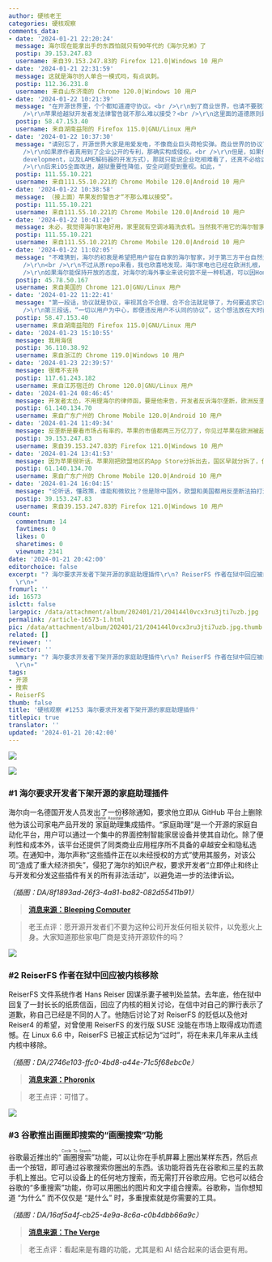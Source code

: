 ```yaml
---
author: 硬核老王
categories: 硬核观察
comments_data:
- date: '2024-01-21 22:20:24'
  message: 海尔现在能拿出手的东西怕就只有90年代的《海尔兄弟》了
  postip: 39.153.247.83
  username: 来自39.153.247.83的 Firefox 121.0|Windows 10 用户
- date: '2024-01-21 22:31:59'
  message: 这就是海尔的人单合一模式吗，有点讽刺。
  postip: 112.36.231.8
  username: 来自山东济南的 Chrome 120.0|Windows 10 用户
- date: '2024-01-22 10:21:39'
  message: "在开源世界里，个个都知道遵守协议。<br />\r\n到了商业世界，也请不要脱离协议谈问题。<br />\r\n违反协议也违反版权法，这若是真的，律师函难道不是正当手段？<br
    />\r\n苹果给越狱开发者发法律警告就不那么难以接受？<br />\r\n这里面的道德原则是什么呢？<br />\r\n<br />\r\n我推崇开源，但并不觉得有什么必须要给开源壮大主动做牺牲，就像OPENAI喂给模型的那些版权数据，最终还是要么通过立法、要么通过谅解，才能取得正当性。"
  postip: 58.47.153.40
  username: 来自湖南益阳的 Firefox 115.0|GNU/Linux 用户
- date: '2024-01-22 10:37:30'
  message: "请别忘了，开源世界大家是用爱发电，不像商业巨头荷枪实弹。商业世界的协议可没有开源协议那么和平友善，动我蛋糕就给你吃律师函。<br />\r\n<br
    />\r\n如果原作者真用到了企业公开的专利，那确实构成侵权。<br />\r\n但是，如果他用的是自己的方法，避开了专利（如Wine采用的clean-room
    development，以及LAME解码器的开发方式），那就只能说企业吃相难看了，还真不必给这种企业辩护。<br />\r\n<br />\r\n至于苹果当年给越狱开发者发警告，我只能说，对不起，当年iOS还处在装个第三方输入法都要越狱的年代，还真难以接受。<br
    />\r\n后来iOS全面改进，越狱重要性降低，安全问题受到重视。如此，"
  postip: 111.55.10.221
  username: 来自111.55.10.221的 Chrome Mobile 120.0|Android 10 用户
- date: '2024-01-22 10:38:58'
  message: （接上面）苹果发的警告才“不那么难以接受”。
  postip: 111.55.10.221
  username: 来自111.55.10.221的 Chrome Mobile 120.0|Android 10 用户
- date: '2024-01-22 10:41:20'
  message: 未必，我觉得海尔家电好用，家里就有空调冰箱洗衣机。当然我不用它的海尔智家，因为根本用不着，纯手动掌控很香。
  postip: 111.55.10.221
  username: 来自111.55.10.221的 Chrome Mobile 120.0|Android 10 用户
- date: '2024-01-22 11:02:05'
  message: "不难猜到，海尔的初衷是希望把用户留在自家的海尔智家，对于第三方平台自然无法容忍。这就好比是当年电信宽带拨号必须用官方客户端（星空极速等）。<br
    />\r\n<br />\r\n不过从原repo来看，我也欣喜地发现，海尔家电也已经在欧洲扎根，获得当地消费者的认可。有了认可，才有人愿意开发Home Assistant插件，而且插件还有这么多用户和支持者。<br
    />\r\n如果海尔能保持开放的态度，对海尔的海外事业来说何尝不是一种机遇，可以因Home Assistant收获更多用户和口碑。"
  postip: 45.78.50.167
  username: 来自美国的 Chrome 121.0|GNU/Linux 用户
- date: '2024-01-22 11:22:41'
  message: "第一段话，协议就是协议，审视其合不合理、合不合法就足够了，为何要追求它的善恶属性？律师函就是诉诸法律手段前的友善提醒了。<br />\r\n嗯，第二段话同意。<br
    />\r\n第三段话，“一切以用户为中心，即便违反用户不认同的协议”，这个想法放在大时间跨度上作为市场规律是合理的；即便从商业角度出发，这在短期内也有一定道理；但唯独从个人诉求出发，就等同拿未来的杵、撞今天的钟。"
  postip: 58.47.153.40
  username: 来自湖南益阳的 Firefox 115.0|GNU/Linux 用户
- date: '2024-01-23 15:10:55'
  message: 我用海信
  postip: 36.110.38.92
  username: 来自浙江的 Chrome 119.0|Windows 10 用户
- date: '2024-01-23 22:39:57'
  message: 很难不支持
  postip: 117.61.243.182
  username: 来自江苏宿迁的 Chrome 120.0|GNU/Linux 用户
- date: '2024-01-24 08:46:45'
  message: 开发者太怂，不用理海尔的律师函，要是他来告，开发者反诉海尔垄断，欧洲反垄断法非常严，看看现在的苹果谷歌。
  postip: 61.140.134.70
  username: 来自广东广州的 Chrome Mobile 120.0|Android 10 用户
- date: '2024-01-24 11:49:34'
  message: 反垄断是要看市场占有率的，苹果的市值都两三万亿刀了，你见过苹果在欧洲被起诉过垄断吗？微软谷歌倒是没几年见一次
  postip: 39.153.247.83
  username: 来自39.153.247.83的 Firefox 121.0|Windows 10 用户
- date: '2024-01-24 13:41:53'
  message: 因为苹果很听话，苹果刚把欧盟地区的App Store分拆出去，国区早就分拆了，但是即使如此也无法避免欧美的反垄断调查。希望以后欧盟出台法律禁止新闻提到的这种行为。
  postip: 61.140.134.70
  username: 来自广东广州的 Chrome Mobile 120.0|Android 10 用户
- date: '2024-01-24 16:04:15'
  message: "论听话，懂政策，谁能和微软比？但是除中国外，欧盟和美国都用反垄断法拍打过微软，而且不止一次。<br />\r\n再说苹果，1几年就有苹果垄断的说法了，但是最后都偃旗息鼓了，那时候苹果的市值也是前3了，反正新闻是有，具体的处罚结果没见着，也就近几年才有降低“苹果税”，欧盟要求苹果这样那样的新闻。因为这些年苹果的占有率也不停上涨，根据知乎那边的一些回答，苹果在欧洲的整体使用占比大概在30%左右，一些欧洲国家已经超过50%了"
  postip: 39.153.247.83
  username: 来自39.153.247.83的 Firefox 121.0|Windows 10 用户
count:
  commentnum: 14
  favtimes: 0
  likes: 0
  sharetimes: 0
  viewnum: 2341
date: '2024-01-21 20:42:00'
editorchoice: false
excerpt: "? 海尔要求开发者下架开源的家庭助理插件\r\n? ReiserFS 作者在狱中回应被内核移除\r\n? 谷歌推出画圈即搜索的“画圈搜索”功能\r\n»
  \r\n»"
fromurl: ''
id: 16573
islctt: false
largepic: /data/attachment/album/202401/21/204144l0vcx3ru3jti7uzb.jpg
permalink: /article-16573-1.html
pic: /data/attachment/album/202401/21/204144l0vcx3ru3jti7uzb.jpg.thumb.jpg
related: []
reviewer: ''
selector: ''
summary: "? 海尔要求开发者下架开源的家庭助理插件\r\n? ReiserFS 作者在狱中回应被内核移除\r\n? 谷歌推出画圈即搜索的“画圈搜索”功能\r\n»
  \r\n»"
tags:
- 开源
- 搜索
- ReiserFS
thumb: false
title: '硬核观察 #1253 海尔要求开发者下架开源的家庭助理插件'
titlepic: true
translator: ''
updated: '2024-01-21 20:42:00'
---
```


![](/data/attachment/album/202401/21/204144l0vcx3ru3jti7uzb.jpg)


![](/data/attachment/album/202401/21/204153b7hrxgvjv7mz49hq.png)


### #1 海尔要求开发者下架开源的家庭助理插件


海尔向一名德国开发人员发出了一份移除通知，要求他立即从 GitHub 平台上删除他为该公司家电产品开发的 <ruby> 家庭助理 <rt>  Home Assistant </rt></ruby> 集成插件。“家庭助理”是一个开源的家庭自动化平台，用户可以通过一个集中的界面控制智能家居设备并使其自动化。除了便利性和成本外，该平台还提供了同类商业应用程序所不具备的卓越安全和隐私选项。在通知中，海尔声称“这些插件正在以未经授权的方式”使用其服务，对该公司“造成了重大经济损失”，侵犯了海尔的知识产权，要求开发者“立即停止和终止与开发和分发这些插件有关的所有非法活动”，以避免进一步的法律诉讼。


*（插图：DA/8f1893ad-26f3-4a81-ba82-082d55411b91）*



> 
> **[消息来源：Bleeping Computer](https://www.bleepingcomputer.com/news/security/haier-hits-home-assistant-plugin-dev-with-takedown-notice/)**
> 
> 
> 



> 
> 老王点评：愿开源开发者们不要为这种公司开发任何相关软件，以免惹火上身。大家知道那些家电厂商是支持开源软件的吗？
> 
> 
> 


![](/data/attachment/album/202401/21/204209rct1yxnmbkyqm2d1.png)


### #2 ReiserFS 作者在狱中回应被内核移除


ReiserFS 文件系统作者 Hans Reiser 因谋杀妻子被判处监禁。去年底，他在狱中回复了一封长长的纸质信函，回应了内核的相关讨论，在信中对自己的罪行表示了道歉，称自己已经是不同的人了。他随后讨论了对 ReiserFS 的贬低以及他对 Reiser4 的希望，对曾使用 ReiserFS 的发行版 SUSE 没能在市场上取得成功而遗憾。在 Linux 6.6 中，ReiserFS 已被正式标记为“过时”，将在未来几年来从主线内核中移除。


*（插图：DA/2746e103-ffc0-4bd8-a44e-71c5f68ebc0e）*



> 
> **[消息来源：Phoronix](https://www.phoronix.com/news/Hans-Reiser-2024)**
> 
> 
> 



> 
> 老王点评：可惜了。
> 
> 
> 


![](/data/attachment/album/202401/21/204232liniych34w2qzn44.png)


### #3 谷歌推出画圈即搜索的“画圈搜索”功能


谷歌最近推出的“<ruby> 画圈搜索 <rt>  Circle To Search </rt></ruby>”功能，可以让你在手机屏幕上圈出某样东西，然后点击一个按钮，即可通过谷歌搜索你圈出的东西。该功能将首先在谷歌和三星的五款手机上推出。它可以设备上的任何地方搜索，而无需打开谷歌应用。它也可以结合谷歌的“多重搜索”功能，你可以用圈出的图片和文字组合搜索。谷歌称，当你想知道 “为什么” 而不仅仅是 “是什么” 时，多重搜索就是你需要的工具。


*（插图：DA/16af5a4f-cb25-4e9a-8c6a-c0b4dbb66a9c）*



> 
> **[消息来源：The Verge](https://www.theverge.com/2024/1/17/24041198/google-circle-to-search-samsung-galaxy-multi-search-generative-ai)**
> 
> 
> 



> 
> 老王点评：看起来是有趣的功能，尤其是和 AI 结合起来的话会更有用。
> 
> 
>